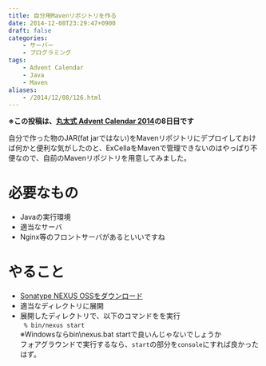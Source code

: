 ```yaml
---
title: 自分用Mavenリポジトリを作る
date: 2014-12-08T23:29:47+0900
draft: false
categories: 
    - サーバー
    - プログラミング
tags:
    - Advent Calendar
    - Java
    - Maven
aliases:
    - /2014/12/08/126.html
---
```


<p><strong>※この投稿は、<a href="http://www.adventar.org/calendars/402">丸太式 Advent Calendar 2014</a>の8日目です</strong></p>
<p>自分で作った物のJAR(fat jarではない)をMavenリポジトリにデプロイしておけば何かと便利な気がしたのと、ExCellaをMavenで管理できないのはやっぱり不便なので、自前のMavenリポジトリを用意してみました。</p>
<h1>必要なもの</h1>
<ul>
<li>Javaの実行環境</li>
<li>適当なサーバ</li>
<li>Nginx等のフロントサーバがあるといいですね</li>
</ul>
<h1>やること</h1>
<ul>
<li><a href="http://www.sonatype.org/nexus/go/">Sonatype NEXUS OSSをダウンロード</a></li>
<li>適当なディレクトリに展開</li>
<li>展開したディレクトリで、以下のコマンドをを実行<br>
<code> % bin/nexus start </code><br>
※Windowsならbin\nexus.bat startで良いんじゃないでしょうか<br>
フォアグラウンドで実行するなら、<code>start</code>の部分を<code>console</code>にすれば良かったはず。</li>
</ul>